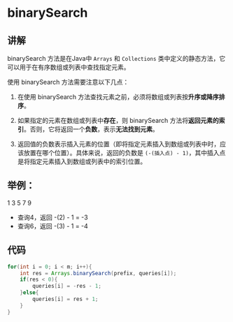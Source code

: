 # binarySearch

## 讲解
binarySearch 方法是在Java中 `Arrays` 和 `Collections` 类中定义的静态方法，它可以用于在有序数组或列表中查找指定元素。

使用 binarySearch 方法需要注意以下几点：

1. 在使用 binarySearch 方法查找元素之前，必须将数组或列表按**升序或降序排序**。

2. 如果指定的元素在数组或列表中**存在**，则 binarySearch 方法将**返回元素的索引**。否则，它将返回一个**负数**，表示**无法找到元素**。

3. 返回值的负数表示插入元素的位置（即将指定元素插入到数组或列表中时，应该放置在哪个位置）。具体来说，返回的负数是 `(-(插入点) - 1)`，其中插入点是将指定元素插入到数组或列表中的索引位置。


## 举例：
1 3 5 7 9

* 查询4，返回 -(2) - 1 = -3
* 查询6，返回 -(3) - 1 = -4

## 代码
```java
for(int i = 0; i < m; i++){
    int res = Arrays.binarySearch(prefix, queries[i]);
    if(res < 0){
        queries[i] = -res - 1;
    }else{
        queries[i] = res + 1;
    }
}
```
